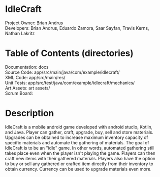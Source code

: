 # IdleCraft
  Project Owner: Brian Andrus  
  Developers:    Brian Andrus, Eduardo Zamora, Saar Sayfan, Travis Kerns, Nathan Lakritz  

# Table of Contents (directories)
  Documentation: docs  
  Source Code:   app/src/main/java/com/example/idlecraft/  
  XML Code:      app/src/main/res/  
  Unit Tests:    app/src/test/java/com/example/idlecraft/mechanics/  
  Art Assets:    art assets/  
  Scrum Board:  

# Description
IdleCraft is a mobile android game developed with android studio, Kotlin, and Java. Player can  gather, craft, upgrade, buy, sell and store materials. Upgrades can be obtained to increase   maximum inventory capacity of specific materials and automate the gathering of materials. The goal of IdleCraft is to be an "idle" game. In other words, automated gathering still takes place even when the player isn't playing the game. Players can then craft new items with their gathered materials. Players also have the option to buy or sell any gathered or crafted item directly from their inventory to obtain currency. Currency can be used to upgrade materials even more.  
